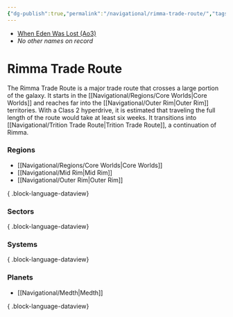 ```yaml
---
{"dg-publish":true,"permalink":"/navigational/rimma-trade-route/","tags":["map","midrim","hyperlane","core","colonies","innerrim","expansion","outerrim"]}
---
```


- [When Eden Was Lost (Ao3)](https://archiveofourown.org/works/19334440/chapters/45992584)
- *No other names on record*
# Rimma Trade Route

The Rimma Trade Route is a major trade route that crosses a large portion of the galaxy. It starts in the [[Navigational/Regions/Core Worlds\|Core Worlds]] and reaches far into the [[Navigational/Outer Rim\|Outer Rim]] territories. With a Class 2 hyperdrive, it is estimated that traveling the full length of the route would take at least six weeks. It transitions into [[Navigational/Trition Trade Route\|Trition Trade Route]], a continuation of Rimma. 

### Regions
- [[Navigational/Regions/Core Worlds\|Core Worlds]]
- [[Navigational/Mid Rim\|Mid Rim]]
- [[Navigational/Outer Rim\|Outer Rim]]

{ .block-language-dataview}
### Sectors

{ .block-language-dataview}
### Systems

{ .block-language-dataview}
### Planets
- [[Navigational/Medth\|Medth]]

{ .block-language-dataview}
